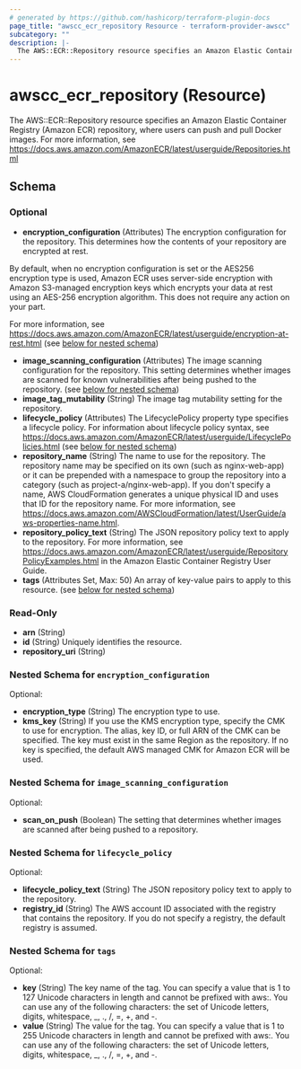 ```yaml
---
# generated by https://github.com/hashicorp/terraform-plugin-docs
page_title: "awscc_ecr_repository Resource - terraform-provider-awscc"
subcategory: ""
description: |-
  The AWS::ECR::Repository resource specifies an Amazon Elastic Container Registry (Amazon ECR) repository, where users can push and pull Docker images. For more information, see https://docs.aws.amazon.com/AmazonECR/latest/userguide/Repositories.html
---
```


# awscc_ecr_repository (Resource)

The AWS::ECR::Repository resource specifies an Amazon Elastic Container Registry (Amazon ECR) repository, where users can push and pull Docker images. For more information, see https://docs.aws.amazon.com/AmazonECR/latest/userguide/Repositories.html



<!-- schema generated by tfplugindocs -->
## Schema

### Optional

- **encryption_configuration** (Attributes) The encryption configuration for the repository. This determines how the contents of your repository are encrypted at rest.

By default, when no encryption configuration is set or the AES256 encryption type is used, Amazon ECR uses server-side encryption with Amazon S3-managed encryption keys which encrypts your data at rest using an AES-256 encryption algorithm. This does not require any action on your part.

For more information, see https://docs.aws.amazon.com/AmazonECR/latest/userguide/encryption-at-rest.html (see [below for nested schema](#nestedatt--encryption_configuration))
- **image_scanning_configuration** (Attributes) The image scanning configuration for the repository. This setting determines whether images are scanned for known vulnerabilities after being pushed to the repository. (see [below for nested schema](#nestedatt--image_scanning_configuration))
- **image_tag_mutability** (String) The image tag mutability setting for the repository.
- **lifecycle_policy** (Attributes) The LifecyclePolicy property type specifies a lifecycle policy. For information about lifecycle policy syntax, see https://docs.aws.amazon.com/AmazonECR/latest/userguide/LifecyclePolicies.html (see [below for nested schema](#nestedatt--lifecycle_policy))
- **repository_name** (String) The name to use for the repository. The repository name may be specified on its own (such as nginx-web-app) or it can be prepended with a namespace to group the repository into a category (such as project-a/nginx-web-app). If you don't specify a name, AWS CloudFormation generates a unique physical ID and uses that ID for the repository name. For more information, see https://docs.aws.amazon.com/AWSCloudFormation/latest/UserGuide/aws-properties-name.html.
- **repository_policy_text** (String) The JSON repository policy text to apply to the repository. For more information, see https://docs.aws.amazon.com/AmazonECR/latest/userguide/RepositoryPolicyExamples.html in the Amazon Elastic Container Registry User Guide.
- **tags** (Attributes Set, Max: 50) An array of key-value pairs to apply to this resource. (see [below for nested schema](#nestedatt--tags))

### Read-Only

- **arn** (String)
- **id** (String) Uniquely identifies the resource.
- **repository_uri** (String)

<a id="nestedatt--encryption_configuration"></a>
### Nested Schema for `encryption_configuration`

Optional:

- **encryption_type** (String) The encryption type to use.
- **kms_key** (String) If you use the KMS encryption type, specify the CMK to use for encryption. The alias, key ID, or full ARN of the CMK can be specified. The key must exist in the same Region as the repository. If no key is specified, the default AWS managed CMK for Amazon ECR will be used.


<a id="nestedatt--image_scanning_configuration"></a>
### Nested Schema for `image_scanning_configuration`

Optional:

- **scan_on_push** (Boolean) The setting that determines whether images are scanned after being pushed to a repository.


<a id="nestedatt--lifecycle_policy"></a>
### Nested Schema for `lifecycle_policy`

Optional:

- **lifecycle_policy_text** (String) The JSON repository policy text to apply to the repository.
- **registry_id** (String) The AWS account ID associated with the registry that contains the repository. If you do not specify a registry, the default registry is assumed.


<a id="nestedatt--tags"></a>
### Nested Schema for `tags`

Optional:

- **key** (String) The key name of the tag. You can specify a value that is 1 to 127 Unicode characters in length and cannot be prefixed with aws:. You can use any of the following characters: the set of Unicode letters, digits, whitespace, _, ., /, =, +, and -.
- **value** (String) The value for the tag. You can specify a value that is 1 to 255 Unicode characters in length and cannot be prefixed with aws:. You can use any of the following characters: the set of Unicode letters, digits, whitespace, _, ., /, =, +, and -.


